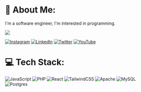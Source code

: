 # 💫 About Me:
I'm a software engineer, I'm interested in programming. 

![](https://github-readme-stats.vercel.app/api?username=ariaagusriadi&theme=default&hide_border=false&include_all_commits=false&count_private=false)<br/>

[![Instagram](https://img.shields.io/badge/Instagram-%23E4405F.svg?logo=Instagram&logoColor=white)](https://instagram.com/codewrite) [![LinkedIn](https://img.shields.io/badge/LinkedIn-%230077B5.svg?logo=linkedin&logoColor=white)](https://linkedin.com/in/aria-agus-riadi-8234a9218) [![Twitter](https://img.shields.io/badge/Twitter-%231DA1F2.svg?logo=Twitter&logoColor=white)](https://twitter.com/@Aria42239615) [![YouTube](https://img.shields.io/badge/YouTube-%23FF0000.svg?logo=YouTube&logoColor=white)](https://youtube.com/@codewrite8405) 

# 💻 Tech Stack:
![JavaScript](https://img.shields.io/badge/javascript-%23323330.svg?style=for-the-badge&logo=javascript&logoColor=%23F7DF1E)  ![PHP](https://img.shields.io/badge/php-%23777BB4.svg?style=for-the-badge&logo=php&logoColor=white)  ![React](https://img.shields.io/badge/react-%2320232a.svg?style=for-the-badge&logo=react&logoColor=%2361DAFB) ![TailwindCSS](https://img.shields.io/badge/tailwindcss-%2338B2AC.svg?style=for-the-badge&logo=tailwind-css&logoColor=white) ![Apache](https://img.shields.io/badge/apache-%23D42029.svg?style=for-the-badge&logo=apache&logoColor=white) ![MySQL](https://img.shields.io/badge/mysql-%2300f.svg?style=for-the-badge&logo=mysql&logoColor=white) ![Postgres](https://img.shields.io/badge/postgres-%23316192.svg?style=for-the-badge&logo=postgresql&logoColor=white)




<!-- Proudly created with GPRM ( https://gprm.itsvg.in ) -->
